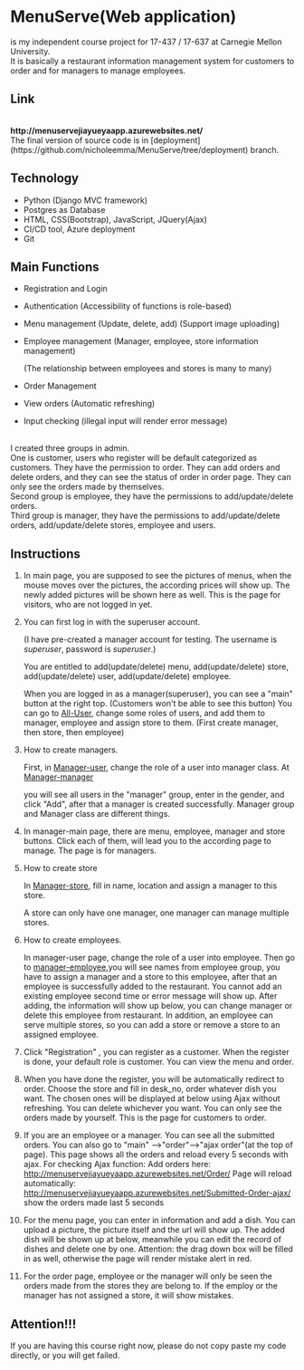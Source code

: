 # MenuServe(Web application) 
is my independent course project for 17-437 / 17-637 at Carnegie Mellon University. 
<br>
It is basically a restaurant information management system for customers to order and for managers to manage employees.

## Link

<BR>
  <b>http://menuservejiayueyaapp.azurewebsites.net/</b>
<br>
The final version of source code is in [deployment](https://github.com/nicholeemma/MenuServe/tree/deployment) branch. 
 <br>

## Technology

- Python (Django MVC framework)
- Postgres as Database
- HTML, CSS(Bootstrap), JavaScript, JQuery(Ajax)
- CI/CD tool, Azure deployment
- Git

## Main Functions
  - Registration and Login

  - Authentication (Accessibility of functions is role-based)

  - Menu management (Update, delete, add) (Support image uploading)

  - Employee management (Manager, employee, store information management)

     (The relationship between employees and stores is many to many)

  - Order Management

  - View orders (Automatic refreshing)

  - Input checking (illegal input will render error message)

  <br>
I created three groups in admin. 
<br>
One is customer, users who register will be default categorized as customers. They have the permission to order. They can add orders and delete orders, and they can see the status of order in order page. They can only see the orders made by themselves. 
<br>
Second group is employee, they have the permissions to add/update/delete orders. 
<br>
Third group is manager, they have the permissions to add/update/delete orders, add/update/delete stores, employee and users.


## Instructions

1. In main page, you are supposed to see the pictures of menus, when the mouse moves over the pictures, the according prices will show up. The newly added pictures will be shown here as well. This is the page for visitors, who are not logged in yet.

2. You can first log in with the superuser account. 

   (I have pre-created a manager account for testing. The username is *superuser*, password is *superuser*.) 

   You are entitled to add(update/delete) menu, add(update/delete) store, add(update/delete) user, add(update/delete) employee.

   When you are logged in as a manager(superuser), you can see a "main" button at the right top. (Customers won't be able to see this button) You can go to [All-User](http://menuservejiayueyaapp.azurewebsites.net/Manager-User/), change some roles of users, and add them to manager, employee and assign store to them. (First create manager, then store, then employee)

3. How to create managers.  

   First, in [Manager-user](http://menuservejiayueyaapp.azurewebsites.net/Manager-User/), change the role of a user into manager class. At [Manager-manager](http://menuservejiayueyaapp.azurewebsites.net/Manager-Manager/ )

    you will see all users in the "manager" group, enter in the gender, and click "Add", after that a manager is created successfully.  Manager group and Manager class are different things.

4. In manager-main page, there are menu, employee, manager and store buttons. Click each of them, will lead you to the according page to manage. The page is for managers.

5. How to create store

   In [Manager-store](http://menuservejiayueyaapp.azurewebsites.net/Manager-Store/ ), fill in name, location and assign a manager to this store.

   A store can only have one manager, one manager can manage multiple stores.

6. How to create employees. 

    In manager-user page, change the role of a user into employee. Then go to [manager-employee](http://menuservejiayueyaapp.azurewebsites.net/Manager-Employee/ ),you will see names from employee group, you have to assign a manager and a store to this employee, after that an employee is successfully added to the restaurant. You cannot add an existing employee second time or error message will show up. After adding, the information will show up below, you can change manager or delete this employee from restaurant. In addition, an employee can serve multiple stores, so you can add a store or remove a store to an assigned employee.

7. Click "Registration" , you can register as a customer. When the register is done, your default role is customer. You can view the menu and order.

8. When you have done the register, you will be automatically redirect to order.
  Choose the store and fill in desk_no, order whatever dish you want. The chosen ones will be displayed at below using Ajax without refreshing. You can delete whichever you want. You can only see the orders made by yourself. This is the page for customers to order.

9. If you are an employee or a manager. You can see all the submitted orders. You can also go to "main" -->"order"-->"ajax order"(at the top of page). This page shows all the orders and reload every 5 seconds with ajax.
  For checking Ajax function:
  Add orders here: http://menuservejiayueyaapp.azurewebsites.net/Order/
  Page will reload automatically: http://menuservejiayueyaapp.azurewebsites.net/Submitted-Order-ajax/   show the orders made last 5 seconds

10. For the menu page, you can enter in information and add a dish. You can upload a picture, the picture itself and the url will show up. The added dish will be shown up at below, meanwhile you can edit the record of dishes and delete one by one. Attention: the drag down box will be filled in as well, otherwise the page will render mistake alert in red.

11. For the order page, employee or the manager will only be seen the orders made from the stores they are belong to. If the employ or the manager has not assigned a store, it will show mistakes.

    


## Attention!!!
If you are having this course right now, please do not copy paste my code directly, or you will get failed.